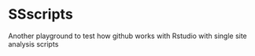 # SSscripts
Another playground to test how github works with Rstudio with single site analysis scripts
